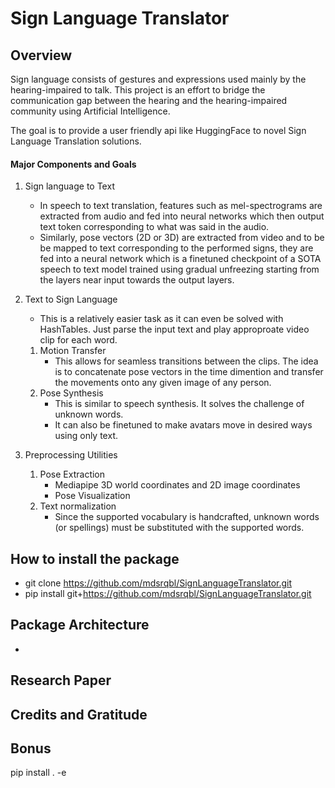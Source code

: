 # Sign Language Translator

## Overview
Sign language consists of gestures and expressions used mainly by the hearing-impaired to talk. This project is an effort to bridge the communication gap between the hearing and the hearing-impaired community using Artificial Intelligence.

The goal is to provide a user friendly api like HuggingFace to novel Sign Language Translation solutions.

#### Major Components and Goals ####
1. Sign language to Text
    - In speech to text translation, features such as mel-spectrograms are extracted from audio and fed into neural networks which then output text token corresponding to what was said in the audio. 
    - Similarly, pose vectors (2D or 3D) are extracted from video and to be be mapped to text corresponding to the performed signs, they are fed into a neural network which is a finetuned checkpoint of a SOTA speech to text model trained using gradual unfreezing starting from the layers near input towards the output layers.

2. Text to Sign Language
    - This is a relatively easier task as it can even be solved with HashTables. Just parse the input text and play approproate video clip for each word.
    
    1. Motion Transfer
        - This allows for seamless transitions between the clips. The idea is to concatenate pose vectors in the time dimention and transfer the movements onto any given image of any person.
    2. Pose Synthesis
        - This is similar to speech synthesis. It solves the challenge of unknown words.
        - It can also be finetuned to make avatars move in desired ways using only text.
        
3. Preprocessing Utilities
    1. Pose Extraction
        - Mediapipe 3D world coordinates and 2D image coordinates
        - Pose Visualization
    2. Text normalization
        - Since the supported vocabulary is handcrafted, unknown words (or spellings) must be substituted with the supported words.

## How to install the package
- git clone https://github.com/mdsrqbl/SignLanguageTranslator.git
- pip install git+https://github.com/mdsrqbl/SignLanguageTranslator.git

## Package Architecture
- 

## Research Paper

## Credits and Gratitude


## Bonus
pip install . -e